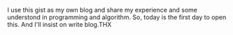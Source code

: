 I use this gist as my own blog and share my experience and some understond in programming and algorithm.
So, today is the first day to open this. And I'll insist on write blog.THX
